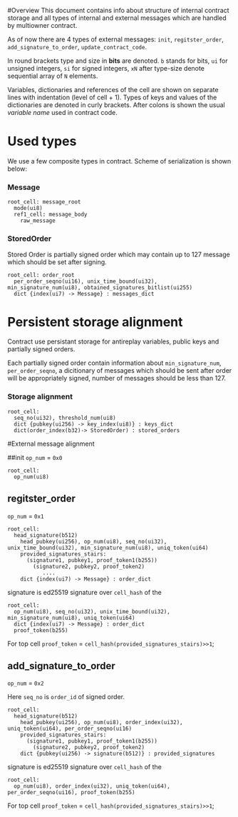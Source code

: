 #Overview
This document contains info about structure of internal contract storage and all types of internal and external messages which are handled by multiowner contract.

As of now there are 4 types of external messages: `init`, `regitster_order`, `add_signature_to_order`, `update_contract_code`.

In round brackets type and size in **bits** are denoted. `b` stands for bits, `ui` for unsigned integers, `si` for signed integers, `xN` after type-size denote sequential array of `N` elements.

Variables, dictionaries and references of the cell are shown on separate lines with indentation (level of cell + 1). Types of keys and values of the dictionaries are denoted in curly brackets. After colons is shown the usual _variable name_ used in contract code.

# Used types
We use a few composite types in contract. Scheme of serialization is shown below:
### Message
```
root_cell: message_root
  mode(ui8)
  ref1_cell: message_body
    raw_message
```
### StoredOrder
Stored Order is partially signed order which may contain up to 127 message which should be set after signing.
```
root_cell: order_root
  per_order_seqno(ui16), unix_time_bound(ui32), min_signature_num(ui8), obtained_signatures_bitlist(ui255)
  dict {index(ui7) -> Message} : messages_dict
```

# Persistent storage alignment
Contract use persistant storage for antireplay variables, public keys and partially signed orders.

Each partially signed order contain information about `min_signature_num`, `per_order_seqno`, a dicitionary of messages which should be sent after order will be appropriately signed, number of messages should be less than 127.

### Storage alignment
```
root_cell:
  seq_no(ui32), threshold_num(ui8)
  dict {pubkey(ui256) -> key_index(ui8)} : keys_dict
  dict(order_index(b32)-> StoredOrder) : stored_orders
```


#External message alignment

##init
`op_num` = `0x0`

```
root_cell:
  op_num(ui8)
```
## regitster_order
`op_num` = `0x1`
```
root_cell:
  head_signature(b512)
    head_pubkey(ui256), op_num(ui8), seq_no(ui32), unix_time_bound(ui32), min_signature_num(ui8), uniq_token(ui64)
    provided_signatures_stairs:
      (signature1, pubkey1, proof_token1(b255))
        (signature2, pubkey2, proof_token2)
           ....
    dict {index(ui7) -> Message} : order_dict
```

signature is ed25519 signature over `cell_hash` of the
```
root_cell:
  op_num(ui8), seq_no(ui32), unix_time_bound(ui32), min_signature_num(ui8), uniq_token(ui64)
  dict {index(ui7) -> Message} : order_dict
  proof_token(b255)
```
For top cell `proof_token` = `cell_hash(provided_signatures_stairs)>>1`;

## add_signature_to_order
`op_num` = `0x2`

Here `seq_no` is `order_id` of signed order.

```
root_cell:
  head_signature(b512)
    head_pubkey(ui256), op_num(ui8), order_index(ui32), uniq_token(ui64), per_order_seqno(ui16)
    provided_signatures_stairs:
      (signature1, pubkey1, proof_token1(b255))
        (signature2, pubkey2, proof_token2)
    dict {pubkey(ui256) -> signature(b512)} : provided_signatures
```
signature is ed25519 signature over `cell_hash` of the
```
root_cell:
  op_num(ui8), order_index(ui32), uniq_token(ui64), per_order_seqno(ui16), proof_token(b255)
```
For top cell `proof_token` = `cell_hash(provided_signatures_stairs)>>1`;
